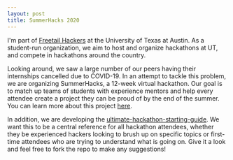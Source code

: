 ```yaml
---
layout: post
title: SummerHacks 2020
---
```

I'm part of [Freetail Hackers](https://freetailhackers.com/) at the University of Texas at Austin. As a student-run organization, we aim to host and organize hackathons at UT, and compete in hackathons around the country.

Looking around, we saw a large number of our peers having their internships cancelled due to COVID-19. In an attempt to tackle this problem, we are organizing SummerHacks, a 12-week virtual hackathon. Our goal is to match up teams of students with experience mentors and help every attendee create a project they can be proud of by the end of the summer. You can learn more about this project [here](https://freetailhackers.com/summerhacks).

In addition, we are developing the [ultimate-hackathon-starting-guide](https://github.com/kdesai2018/ultimate-hackathon-starting-guide). We want this to be a central reference for all hackathon attendees, whether they be experienced hackers looking to brush up on specific topics or first-time attendees who are trying to understand what is going on. Give it a look and feel free to fork the repo to make any suggestions!
